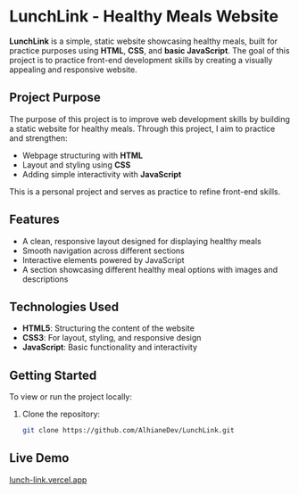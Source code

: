 # LunchLink - Healthy Meals Website

**LunchLink** is a simple, static website showcasing healthy meals, built for practice purposes using **HTML**, **CSS**, and **basic JavaScript**. The goal of this project is to practice front-end development skills by creating a visually appealing and responsive website.

## Project Purpose

The purpose of this project is to improve web development skills by building a static website for healthy meals. Through this project, I aim to practice and strengthen:

- Webpage structuring with **HTML**
- Layout and styling using **CSS**
- Adding simple interactivity with **JavaScript**

This is a personal project and serves as practice to refine front-end skills.

## Features

- A clean, responsive layout designed for displaying healthy meals
- Smooth navigation across different sections
- Interactive elements powered by JavaScript
- A section showcasing different healthy meal options with images and descriptions

## Technologies Used

- **HTML5**: Structuring the content of the website
- **CSS3**: For layout, styling, and responsive design
- **JavaScript**: Basic functionality and interactivity

## Getting Started

To view or run the project locally:

1. Clone the repository:

   ```bash
   git clone https://github.com/AlhianeDev/LunchLink.git

## Live Demo

[lunch-link.vercel.app](https://lunch-link.vercel.app/)

